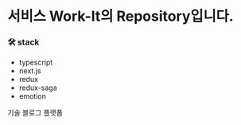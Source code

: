 # 서비스 Work-It의 Repository입니다. 

### 🛠 stack
- typescript
- next.js
- redux
- redux-saga
- emotion


기술 블로그 플랫폼 

